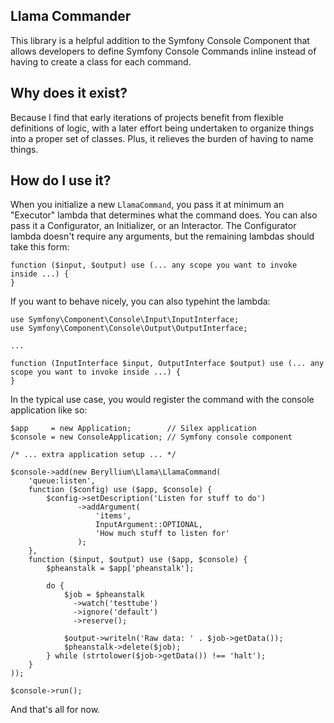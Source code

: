 Llama Commander
---

This library is a helpful addition to the Symfony Console Component that allows developers to define Symfony Console Commands inline instead of having to create a class for each command.

Why does it exist?
---

Because I find that early iterations of projects benefit from flexible definitions of logic, with a later effort being undertaken to organize things into a proper set of classes. Plus, it relieves the burden of having to name things.

How do I use it?
---

When you initialize a new ```LlamaCommand```, you pass it at minimum an "Executor" lambda that determines what the command does. You can also pass it a Configurator, an Initializer, or an Interactor. The Configurator lambda doesn't require any arguments, but the remaining lambdas should take this form:

    function ($input, $output) use (... any scope you want to invoke inside ...) {
    }

If you want to behave nicely, you can also typehint the lambda:

    use Symfony\Component\Console\Input\InputInterface;
    use Symfony\Component\Console\Output\OutputInterface;
    
    ...
    
    function (InputInterface $input, OutputInterface $output) use (... any scope you want to invoke inside ...) {
    }
    
In the typical use case, you would register the command with the console application like so:

    $app     = new Application;        // Silex application
    $console = new ConsoleApplication; // Symfony console component
    
    /* ... extra application setup ... */
    
    $console->add(new Beryllium\Llama\LlamaCommand(
        'queue:listen',
        function ($config) use ($app, $console) {
            $config->setDescription('Listen for stuff to do')
                   ->addArgument(
                       'items',
                       InputArgument::OPTIONAL,
                       'How much stuff to listen for'
                   );
        },
        function ($input, $output) use ($app, $console) {
            $pheanstalk = $app['pheanstalk'];

            do {
                $job = $pheanstalk
                  ->watch('testtube')
                  ->ignore('default')
                  ->reserve();

                $output->writeln('Raw data: ' . $job->getData());
                $pheanstalk->delete($job);
            } while (strtolower($job->getData()) !== 'halt');
        }
    ));
    
    $console->run();
    
And that's all for now.